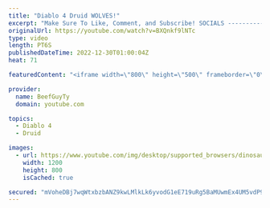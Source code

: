```yaml
---
title: "Diablo 4 Druid WOLVES!"
excerpt: "Make Sure To Like, Comment, and Subscribe! SOCIALS ---------------------------------------------- Join Our ..."
originalUrl: https://youtube.com/watch?v=BXQnkf9lNTc
type: video
length: PT6S
publishedDateTime: 2022-12-30T01:00:04Z
heat: 71

featuredContent: "<iframe width=\"800\" height=\"500\" frameborder=\"0\" src=\"https://www.youtube.com/embed/BXQnkf9lNTc\" allow=\"accelerometer; autoplay; encrypted-media; gyroscope; picture-in-picture\" allowfullscreen></iframe>"

provider:
  name: BeefGuyTy
  domain: youtube.com

topics:
  - Diablo 4
  - Druid

images:
  - url: https://www.youtube.com/img/desktop/supported_browsers/dinosaur.png
    width: 1200
    height: 800
    isCached: true

secured: "mVoheDBj7wqWtxbzbANZ9kwLMlkLk6yvodG1eE719uRg5BaMUwmEx4UM5vdP9WJRmvw7N7qZWNrZyin5eTrHycnB7kyvKm11v2gUuyEweP0dqCD3+IZ6Pc8NrZxZlgO3UDz2YI6EPtQZUTxxKG6ZqmGa0SJdgOL0XD8nskDuQS2LsKuzzpHNwRuu4xmvi/h7zZA/p6j40AkadF7d/T4KjL5odGCt8NMSyWKAEStlqAzN3+pq2P5zlcjYK/Rq67ouQlPEcyaR8n7RmHdZtvn7KjPI9PwMYp8saQMm1MGx1r7xPVVUfCjrRgboCaeuyQb7k0jJuOrunuW3Uw/cvVuwupH+C9qjsEOKS4TlelsLhhy90SxFAUSGeBgrU1YUqzv9/x98isc6lgpgrTJKlPYQihj0Juj2PR1iHy+6dV6hqHY=;gQ1S+x+3iAME3pO1mJlt/Q=="
---
```


